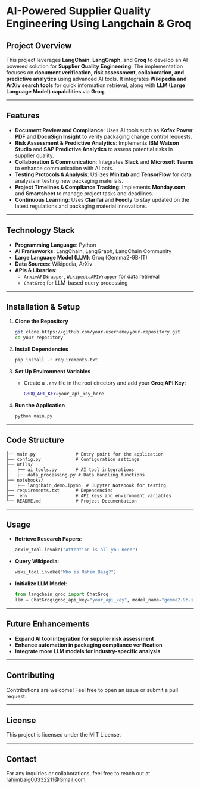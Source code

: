 # **AI-Powered Supplier Quality Engineering Using Langchain & Groq**

## **Project Overview**
This project leverages **LangChain**, **LangGraph**, and **Groq** to develop an AI-powered solution for **Supplier Quality Engineering**. The implementation focuses on **document verification, risk assessment, collaboration, and predictive analytics** using advanced AI tools. It integrates **Wikipedia and ArXiv search tools** for quick information retrieval, along with **LLM (Large Language Model) capabilities** via **Groq**.

---

## **Features**
- **Document Review and Compliance**: Uses AI tools such as **Kofax Power PDF** and **DocuSign Insight** to verify packaging change control requests.
- **Risk Assessment & Predictive Analytics**: Implements **IBM Watson Studio** and **SAP Predictive Analytics** to assess potential risks in supplier quality.
- **Collaboration & Communication**: Integrates **Slack** and **Microsoft Teams** to enhance communication with AI bots.
- **Testing Protocols & Analysis**: Utilizes **Minitab** and **TensorFlow** for data analysis in testing new packaging materials.
- **Project Timelines & Compliance Tracking**: Implements **Monday.com** and **Smartsheet** to manage project tasks and deadlines.
- **Continuous Learning**: Uses **Clarifai** and **Feedly** to stay updated on the latest regulations and packaging material innovations.

---

## **Technology Stack**
- **Programming Language**: Python
- **AI Frameworks**: LangChain, LangGraph, LangChain Community
- **Large Language Model (LLM)**: Groq (Gemma2-9B-IT)
- **Data Sources**: Wikipedia, ArXiv
- **APIs & Libraries**:
  - `ArxivAPIWrapper`, `WikipediaAPIWrapper` for data retrieval
  - `ChatGroq` for LLM-based query processing

---

## **Installation & Setup**
1. **Clone the Repository**
   ```sh
   git clone https://github.com/your-username/your-repository.git
   cd your-repository
   ```

2. **Install Dependencies**
   ```sh
   pip install -r requirements.txt
   ```

3. **Set Up Environment Variables**
   - Create a `.env` file in the root directory and add your **Groq API Key**:
     ```sh
     GROQ_API_KEY=your_api_key_here
     ```

4. **Run the Application**
   ```sh
   python main.py
   ```

---

## **Code Structure**
```
├── main.py               # Entry point for the application
├── config.py             # Configuration settings
├── utils/
│   ├── ai_tools.py       # AI tool integrations
│   ├── data_processing.py # Data handling functions
├── notebooks/
│   ├── langchain_demo.ipynb  # Jupyter Notebook for testing
├── requirements.txt      # Dependencies
├── .env                  # API keys and environment variables
└── README.md             # Project Documentation
```

---

## **Usage**
- **Retrieve Research Papers**:  
  ```python
  arxiv_tool.invoke("Attention is all you need")
  ```
- **Query Wikipedia**:  
  ```python
  wiki_tool.invoke("Who is Rahim Baig?")
  ```
- **Initialize LLM Model**:  
  ```python
  from langchain_groq import ChatGroq
  llm = ChatGroq(groq_api_key="your_api_key", model_name="gemma2-9b-it")
  ```

---

## **Future Enhancements**
- **Expand AI tool integration for supplier risk assessment**
- **Enhance automation in packaging compliance verification**
- **Integrate more LLM models for industry-specific analysis**

---

## **Contributing**
Contributions are welcome! Feel free to open an issue or submit a pull request.

---

## **License**
This project is licensed under the MIT License.

---

## **Contact**
For any inquiries or collaborations, feel free to reach out at [rahimbaig00332211@Gmail.com](mailto:rahimbaig00332211@Gmail.com).

